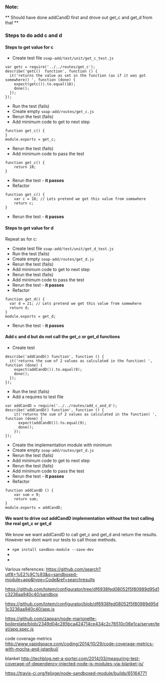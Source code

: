 ### Note:
** Should have done addCandD first and drove out get_c and get_d from that **

### Steps to do add c and d

#### Steps to get value for c
* Create test file `soap-add/test/unit/get_c_test.js`
```
var getc = require('../../routes/get_c');
describe('getC()  function', function () {
  it('returns the value as set in the function (as if it was got somewhere)) ', function (done) {
    expect(getc()).to.equal(18);
    done();
  });
});
```
* Run the test (fails)
* Create empty `soap-add/routes/get_c.js`
* Rerun the test (fails)
* Add minimum code to get to next step
```
function get_c() {
}
module.exports = get_c;
```
* Rerun the test (fails)
* Add minimum code to pass the test
```
function get_c() {
    return 18; 
}
```
* Rerun the test - **it passes**
* Refactor
```
function get_c() {
    var c = 18; // Lets pretend we get this value from somewhere
    return c;
}
```
* Rerun the test - **it passes**

#### Steps to get value for d
Repeat as for c:
* Create test file `soap-add/test/unit/get_d_test.js`
* Run the test (fails)
* Create empty `soap-add/routes/get_d.js`
* Rerun the test (fails)
* Add minimum code to get to next step
* Rerun the test (fails)
* Add minimum code to pass the test
* Rerun the test - **it passes**
* Refactor
```
function get_d() {
  var d = 21; // Lets pretend we get this value from somewhere
  return d;
}
module.exports = get_d;
```
* Rerun the test - **it passes**

#### Add c and d but do not call the get_c or get_d functions
* Create test 
```
describe('addCandD() function', function () {
  it('returns the sum of 2 values as calculated in the function) ', function (done) {
    expect(addCandD()).to.equal(9);
    done();
  });
});
```
* Run the test (fails)
* Add a requires to test file
```
var addCandD = require('../../routes/add_c_and_d');
describe('addCandD() function', function () {
    it('returns the sum of 2 values as calculated in the function) ', function (done) {
      expect(addCandD()).to.equal(9);
      done();
    });
});
```
* Create the implementation module with minimum
* Create empty `soap-add/routes/get_d.js`
* Rerun the test (fails)
* Add minimum code to get to next step
* Rerun the test (fails)
* Add minimum code to pass the test
* Rerun the test - **it passes**
* Refactor
```
function addCandD () {
    var sum = 9;
    return sum;
}
module.exports = addCandD;
```
#### We want to drive out addCandD implementation without the test calling the real get_c or get_d
We know we want addCandD to call get_c and get_d and return the results. However we dont want our tests to call those methods.
* `npm install sandbox-module --save-dev`
* 
* 

Various references:
https://github.com/search?utf8=%E2%9C%93&q=sandboxed-module+app&type=Code&ref=searchresults

https://github.com/totem/configurator/tree/df6938fed08052f5f80989d95d1c3236aa940c40/sandbox

https://github.com/totem/configurator/blob/df6938fed08052f5f80989d95d1c3236aa940c40/app.js

https://github.com/zappan/node-marionette-boilerplate/blob/2349d04c285bca424714ce434c2c76510c06e1ca/server/test/app.spec.js

code coverage metrics
http://www.vapidspace.com/coding/2014/10/29/code-coverage-metrics-with-mocha-and-istanbul/

blanket
http://techblog.net-a-porter.com/2014/03/measuring-test-coverage-of-dependency-injected-node-js-modules-via-blanket-js/

https://travis-ci.org/felixge/node-sandboxed-module/builds/65164771